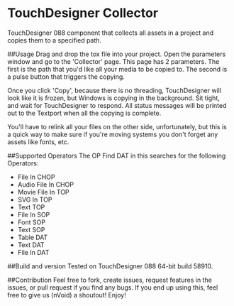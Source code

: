 # TouchDesigner Collector
TouchDesigner 088 component that collects all assets in a project and copies them to a specified path.

##Usage
Drag and drop the tox file into your project. Open the parameters window and go to the 'Collector' page. This page has 2 parameters. The first is the path that you'd like all your media to be copied to. The second is a pulse button that triggers the copying.

Once you click 'Copy', because there is no threading, TouchDesigner will look like it is frozen, but Windows is copying in the background. Sit tight, and wait for TouchDesigner to respond. All status messages will be printed out to the Textport when all the copying is complete.

You'll have to relink all your files on the other side, unfortunately, but this is a quick way to make sure if you're moving systems you don't forget any assets like fonts, etc.

##Supported Operators
The OP Find DAT in this searches for the following Operators:

- File In CHOP
- Audio File In CHOP
- Movie File In TOP
- SVG In TOP
- Text TOP
- File In SOP
- Font SOP
- Text SOP
- Table DAT
- Text DAT
- File In DAT

##Build and version
Tested on TouchDesigner 088 64-bit build 58910.

##Contribution
Feel free to fork, create issues, request features in the issues, or pull request if you find any bugs. If you end up using this, feel free to give us (nVoid) a shoutout! Enjoy!
